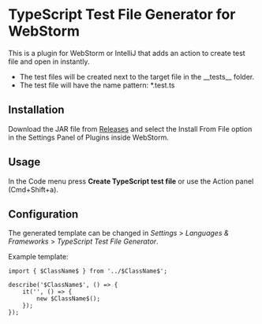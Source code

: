 # TypeScript Test File Generator for WebStorm

This is a plugin for WebStorm or IntelliJ that adds an action to create test file and open in instantly.

 - The test files will be created next to the target file in the \_\_tests__ folder.
 - The test file will have the name pattern: \*.test.ts

## Installation

Download the JAR file from [Releases](https://github.com/keriati/ts-spec-generator/releases/tag/v0.2.1) and select the Install From File option in the Settings Panel of Plugins inside WebStorm.

## Usage

In the Code menu press __Create TypeScript test file__ or use the Action panel (Cmd+Shift+a).

## Configuration

The generated template can be changed in *Settings* > *Languages & Frameworks* > *TypeScript Test File Generator*.

Example template:

    import { $ClassName$ } from '../$ClassName$';

    describe('$ClassName$', () => {
        it('', () => {
            new $ClassName$();
        });
    });

